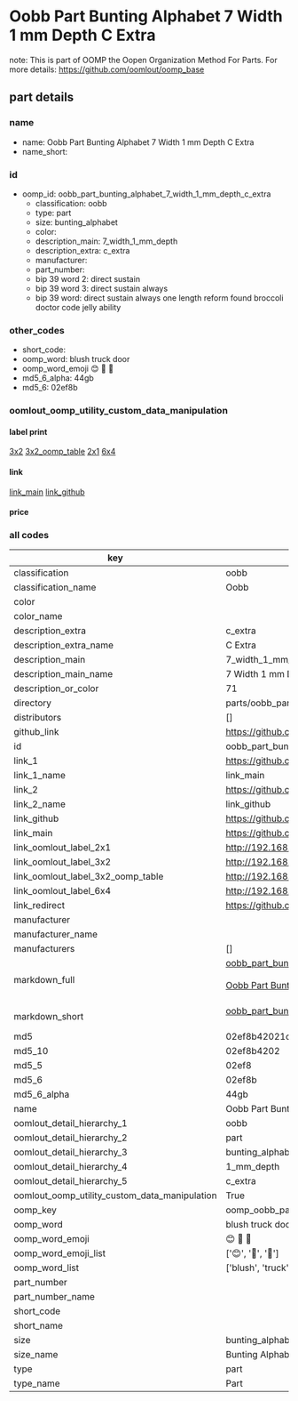 # Oobb Part Bunting Alphabet 7 Width 1 mm Depth C Extra  

note: This is part of OOMP the Oopen Organization Method For Parts. For more details: https://github.com/oomlout/oomp_base

##  part details
  







### name
* name: Oobb Part Bunting Alphabet 7 Width 1 mm Depth C Extra
* name_short: 
### id
* oomp_id: oobb_part_bunting_alphabet_7_width_1_mm_depth_c_extra
  * classification: oobb
  * type: part
  * size: bunting_alphabet
  * color: 
  * description_main: 7_width_1_mm_depth
  * description_extra: c_extra
  * manufacturer: 
  * part_number: 
  * bip 39 word 2: direct sustain
  * bip 39 word 3: direct sustain always
  * bip 39 word: direct sustain always one length reform found broccoli doctor code jelly ability

### other_codes
* short_code: 
* oomp_word: blush truck door
* oomp_word_emoji :blush: :truck: :door:
* md5_6_alpha: 44gb
* md5_6: 02ef8b






### oomlout_oomp_utility_custom_data_manipulation
#### label print
[3x2](http://192.168.1.245:1112/?label=oomp%2044gb)
[3x2_oomp_table](http://192.168.1.108:1112/?label=oomp%2044gb)
[2x1](http://192.168.1.242:1112/?label=oomp%2044gb)
[6x4](http://192.168.1.55:1112/?label=oomp%2044gb)    

#### link

[link_main](https://github.com/oomlout/oomlout_oomp_version_1_messy/tree/main/parts/oobb_part_bunting_alphabet_7_width_1_mm_depth_c_extra) [link_github](https://github.com/oomlout/oomlout_oomp_version_1_messy/tree/main/parts/oobb_part_bunting_alphabet_7_width_1_mm_depth_c_extra)                             

#### price







### all codes 
| key | value |  
| --- | --- |  
| classification | oobb |  
| classification_name | Oobb |  
| color |  |  
| color_name |  |  
| description_extra | c_extra |  
| description_extra_name | C Extra |  
| description_main | 7_width_1_mm_depth |  
| description_main_name | 7 Width 1 mm Depth |  
| description_or_color | 71 |  
| directory | parts/oobb_part_bunting_alphabet_7_width_1_mm_depth_c_extra |  
| distributors | [] |  
| github_link | https://github.com/oomlout/oomlout_oomp_part_src/tree/main/parts/oobb_part_bunting_alphabet_7_width_1_mm_depth_c_extra |  
| id | oobb_part_bunting_alphabet_7_width_1_mm_depth_c_extra |  
| link_1 | https://github.com/oomlout/oomlout_oomp_version_1_messy/tree/main/parts/oobb_part_bunting_alphabet_7_width_1_mm_depth_c_extra |  
| link_1_name | link_main |  
| link_2 | https://github.com/oomlout/oomlout_oomp_version_1_messy/tree/main/parts/oobb_part_bunting_alphabet_7_width_1_mm_depth_c_extra |  
| link_2_name | link_github |  
| link_github | https://github.com/oomlout/oomlout_oomp_version_1_messy/tree/main/parts/oobb_part_bunting_alphabet_7_width_1_mm_depth_c_extra |  
| link_main | https://github.com/oomlout/oomlout_oomp_version_1_messy/tree/main/parts/oobb_part_bunting_alphabet_7_width_1_mm_depth_c_extra |  
| link_oomlout_label_2x1 | http://192.168.1.242:1112/?label=oomp%2044gb |  
| link_oomlout_label_3x2 | http://192.168.1.245:1112/?label=oomp%2044gb |  
| link_oomlout_label_3x2_oomp_table | http://192.168.1.108:1112/?label=oomp%2044gb |  
| link_oomlout_label_6x4 | http://192.168.1.55:1112/?label=oomp%2044gb |  
| link_redirect | https://github.com/oomlout/oomlout_oomp_version_1_messy/tree/main/parts/oobb_part_bunting_alphabet_7_width_1_mm_depth_c_extra |  
| manufacturer |  |  
| manufacturer_name |  |  
| manufacturers | [] |  
| markdown_full | [oobb_part_bunting_alphabet_7_width_1_mm_depth_c_extra](none)<br>[](none)<br>[Oobb Part Bunting Alphabet 7 Width 1 Mm Depth C Extra](none)<br><br> |  
| markdown_short | [oobb_part_bunting_alphabet_7_width_1_mm_depth_c_extra](none)<br><br> |  
| md5 | 02ef8b42021c6b86d14009aa0f36b9f4 |  
| md5_10 | 02ef8b4202 |  
| md5_5 | 02ef8 |  
| md5_6 | 02ef8b |  
| md5_6_alpha | 44gb |  
| name | Oobb Part Bunting Alphabet 7 Width 1 mm Depth C Extra |  
| oomlout_detail_hierarchy_1 | oobb |  
| oomlout_detail_hierarchy_2 | part |  
| oomlout_detail_hierarchy_3 | bunting_alphabet |  
| oomlout_detail_hierarchy_4 | 1_mm_depth |  
| oomlout_detail_hierarchy_5 | c_extra |  
| oomlout_oomp_utility_custom_data_manipulation | True |  
| oomp_key | oomp_oobb_part_bunting_alphabet_7_width_1_mm_depth_c_extra |  
| oomp_word | blush truck door |  
| oomp_word_emoji | :blush: :truck: :door: |  
| oomp_word_emoji_list | [':blush:', ':truck:', ':door:'] |  
| oomp_word_list | ['blush', 'truck', 'door'] |  
| part_number |  |  
| part_number_name |  |  
| short_code |  |  
| short_name |  |  
| size | bunting_alphabet |  
| size_name | Bunting Alphabet |  
| type | part |  
| type_name | Part |  
